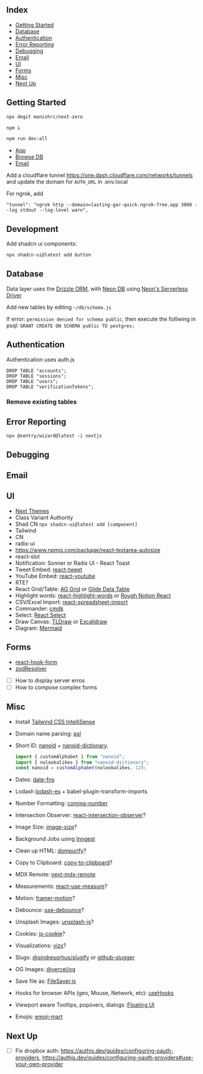 ## Index

- [Getting Started](#getting-started)
- [Database](#database)
- [Authentication](#authentication)
- [Error Reporting](#error-reporting)
- [Debugging](#debugging)
- [Email](#email)
- [UI](#ui)
- [Forms](#forms)
- [Misc](#misc)
- [Next Up](#next-up)

<a href="#getting-started"></a>

## Getting Started

```bash
npx degit manishrc/next-zero
```

```bash
npm i
```

```bash
npm run dev:all
```

- [App](http://localhost:3000)
- [Browse DB](https://localhost:3001)
- [Email](http://localhost:3002)

Add a cloudflare tunnel
https://one.dash.cloudflare.com/networks/tunnels and update the domain for `AUTH_URL` in .env.local

For ngrok, add

```
"tunnel": "ngrok http --domain=lasting-gar-quick.ngrok-free.app 3000 --log stdout --log-level warn",
```

## Development

Add shadcn ui components:

```bash
npx shadcn-ui@latest add button
```

<a href="#database"></a>

## Database

Data layer uses the [Drizzle ORM](https://orm.drizzle.team/docs), with [Neon DB](https://neon.tech/) using [Neon's Serverless Driver](https://neon.tech/docs/serverless/serverless-driver)

Add new tables by editing `~/db/schema.js`

If error: `permission denied for schema public`,
then execute the folllwing in psql: `GRANT CREATE ON SCHEMA public TO postgres;`

<a href="#authentication"></a>

## Authentication

Authentication uses auth.js

```
DROP TABLE "accounts";
DROP TABLE "sessions";
DROP TABLE "users";
DROP TABLE "verificationTokens";
```

### Remove existing tables

<a href="#error-reporting"></a>

## Error Reporting

```
npx @sentry/wizard@latest -i nextjs
```

<a href="#debugging"></a>

## Debugging

<a href="#email"></a>

## Email

<a href="#ui"></a>

## UI

- [Next Themes](https://github.com/pacocoursey/next-themes)
- Class Variant Authority
- Shad CN `npx shadcn-ui@latest add [component]`
- Tailwind
- CN
- radix-ui
- https://www.npmjs.com/package/react-textarea-autosize
- react-slot
- Notification: Sonner or Radix UI - React Toast
- Tweet Embed: [react-tweet](https://react-tweet.vercel.app/)
- YouTube Embed: [react-youtube](https://www.npmjs.com/package/react-youtube)
- RTE?
- React Grid/Table: [AG Grid](https://ag-grid.com/react-data-grid/getting-started/) or [Glide Data Table](https://grid.glideapps.com/)
- Highlight words: [react-highlight-words](https://www.npmjs.com/package/react-highlight-words) or [Rough Notion React](https://github.com/linkstrifer/react-rough-notation)
- CSV/Excel Import: [react-spreadsheet-import](https://github.com/UgnisSoftware/react-spreadsheet-import)
- Commander: [cmdk](https://www.npmjs.com/package/cmdk)
- Select: [React Select](https://react-select.com/)
- Draw Canvas: [TLDraw](https://tldraw.dev/) or [Excalidraw](https://excalidraw.com/)
- Diagram: [Mermaid](https://mermaid.js.org/)

<a href="#forms"></a>

## Forms

- [react-hook-form](https://www.npmjs.com/package/react-hook-form)
- [zodResolver](https://www.npmjs.com/package/@hookform/resolvers)

- [ ] How to display server erros
- [ ] How to compose complex forms

<a href="#misc"></a>

## Misc

- Install [Tailwind CSS IntelliSense](https://marketplace.visualstudio.com/items?itemName=bradlc.vscode-tailwindcss)
- Domain name parsing: [psl](https://www.npmjs.com/package/psl)
- Short ID: [nanoid](https://www.npmjs.com/package/nanoid) + [nanoid-dictionary](https://www.npmjs.com/package/nanoid-dictionary).
  ```javascript
  import { customAlphabet } from "nanoid";
  import { nolookalikes } from "nanoid-dictionary";
  const nanoid = customAlphabet(nolookalikes, 12);
  ```
- Dates: [date-fns](https://github.com/date-fns/date-fns)
- Lodash [lodash-es](https://www.npmjs.com/package/lodash-es) + babel-plugin-transform-imports
- Number Formatting: [comma-number](https://www.npmjs.com/package/comma-number)
- Intersection Observer: [react-intersection-observer](https://www.npmjs.com/search?q=react-intersection-observer)?
- Image Size: [image-size](https://www.npmjs.com/package/image-size)?
- Background Jobs using [Inngest](https://inngest.com)
- Clean up HTML: [dompurify](https://www.npmjs.com/package/dompurify)?
- Copy to Clipboard: [copy-to-clipboard](https://www.npmjs.com/package/copy-to-clipboard)?
- MDX Remote: [next-mdx-remote](https://github.com/hashicorp/next-mdx-remote)
- Measurements: [react-use-measure](https://www.npmjs.com/package/react-use-measure)?
- Motion: [framer-motion](https://www.npmjs.com/package/framer-motion)?
- Debounce: [use-debounce](https://www.npmjs.com/package/use-debounce)?
- Unsplash Images: [unsplash-js](https://www.npmjs.com/package/unsplash-js)?
- Cookies: [js-cookie](https://www.npmjs.com/package/js-cookie)?
- Visualizations: [vizx](https://airbnb.io/visx/)?
- Slugs: [@sindresorhus/slugify](https://www.npmjs.com/package/@sindresorhus/slugify) or [github-slugger](https://github.com/Flet/github-slugger)
- OG Images: [@vercel/og](https://vercel.com/docs/functions/og-image-generation)
- Save file as: [FileSaver.js](https://github.com/eligrey/FileSaver.js)
- Hooks for browser APIs (geo, Mouse, Network, etc): [useHooks](https://github.com/uidotdev/usehooks)
- Viewport aware Tooltips, popovers, dialogs :[Floating UI](https://floating-ui.com/)
- Emojis: [emoji-mart](https://github.com/missive/emoji-mart)

  <a href="#next-up"></a>

## Next Up

- [ ] Fix dropbox auth: https://authjs.dev/guides/configuring-oauth-providers, https://authjs.dev/guides/configuring-oauth-providers#use-your-own-provider
